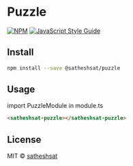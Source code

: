 # Puzzle

[![NPM](https://img.shields.io/npm/v/@satheshsat/puzzle.svg)](https://www.npmjs.com/package/@satheshsat/puzzle) [![JavaScript Style Guide](https://img.shields.io/badge/code_style-standard-brightgreen.svg)](https://standardjs.com)

## Install

```bash
npm install --save @satheshsat/puzzle
```

## Usage
import PuzzleModule in module.ts

```html
<satheshsat-puzzle></satheshsat-puzzle>
```

## License

MIT © [satheshsat](https://github.com/satheshsat)
